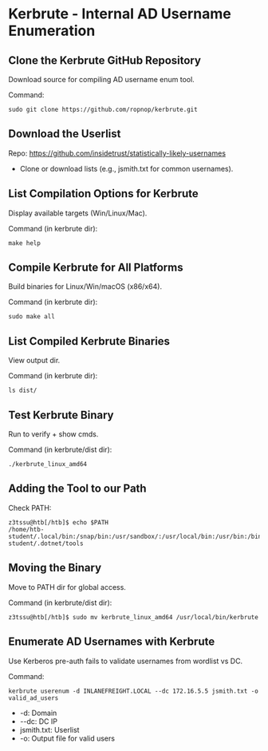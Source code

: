 # Kerbrute - Internal AD Username Enumeration

## Clone the Kerbrute GitHub Repository
Download source for compiling AD username enum tool.

Command:
```
sudo git clone https://github.com/ropnop/kerbrute.git
```

## Download the Userlist
Repo: https://github.com/insidetrust/statistically-likely-usernames
- Clone or download lists (e.g., jsmith.txt for common usernames).

## List Compilation Options for Kerbrute
Display available targets (Win/Linux/Mac).

Command (in kerbrute dir):
```
make help
```

## Compile Kerbrute for All Platforms
Build binaries for Linux/Win/macOS (x86/x64).

Command (in kerbrute dir):
```
sudo make all
```

## List Compiled Kerbrute Binaries
View output dir.

Command (in kerbrute dir):
```
ls dist/
```

## Test Kerbrute Binary
Run to verify + show cmds.

Command (in kerbrute/dist dir):
```
./kerbrute_linux_amd64
```

## Adding the Tool to our Path
Check PATH:
```
z3tssu@htb[/htb]$ echo $PATH
/home/htb-student/.local/bin:/snap/bin:/usr/sandbox/:/usr/local/bin:/usr/bin:/bin:/usr/local/games:/usr/games:/usr/share/games:/usr/local/sbin:/usr/sbin:/sbin:/snap/bin:/usr/local/sbin:/usr/sbin:/sbin:/usr/local/bin:/usr/bin:/bin:/usr/local/games:/usr/games:/home/htb-student/.dotnet/tools
```

## Moving the Binary
Move to PATH dir for global access.

Command (in kerbrute/dist dir):
```
z3tssu@htb[/htb]$ sudo mv kerbrute_linux_amd64 /usr/local/bin/kerbrute
```

## Enumerate AD Usernames with Kerbrute
Use Kerberos pre-auth fails to validate usernames from wordlist vs DC.

Command:
```
kerbrute userenum -d INLANEFREIGHT.LOCAL --dc 172.16.5.5 jsmith.txt -o valid_ad_users
```
- -d: Domain
- --dc: DC IP
- jsmith.txt: Userlist
- -o: Output file for valid users